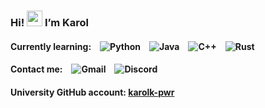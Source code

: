 ### <p align="left">Hi! <img src="https://media.giphy.com/media/hvRJCLFzcasrR4ia7z/giphy.gif" width="25"> I’m Karol</p>

#### <p align="left">Currently learning:&emsp;![Python](https://img.shields.io/badge/PYTHON-3776AB?style=for-the-badge&logo=python&logoColor=white)&emsp;![Java](https://img.shields.io/badge/Java-3A75B0?style=for-the-badge)&emsp;![C++](https://img.shields.io/badge/C++-00599C?style=for-the-badge&logo=cplusplus&logoColor=white)&emsp;![Rust](https://img.shields.io/badge/RUST-000000?style=for-the-badge&logo=rust&logoColor=white)</p>

#### <p align="left">Contact me:&emsp;![Gmail](https://img.shields.io/badge/e--mail-karol.kulinowski@gmail.com-EA4335?style=flat&logo=gmail&logoColor=white)&emsp;![Discord](https://img.shields.io/badge/discord-onetimekalor-5865F2?style=flat&logo=discord&logoColor=white)</p>
#### University GitHub account: <a href="https://github.com/karolk-pwr">karolk-pwr</a>

<!--- ![Protonmail](https://img.shields.io/badge/kulinowski@protonmail.com-6D4AFF?style=for-the-badge&logo=protonmail&logoColor=FFFFFF) --->
<!---
karol-kulinowski/karol-kulinowski is a ✨ special ✨ repository because its `README.md` (this file) appears on your GitHub profile.
You can click the Preview link to take a look at your changes.
--->
